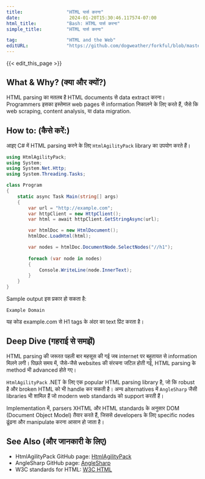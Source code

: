 ```yaml
---
title:                "HTML पार्स करना"
date:                  2024-01-20T15:30:46.117574-07:00
html_title:           "Bash: HTML पार्स करना"
simple_title:         "HTML पार्स करना"

tag:                  "HTML and the Web"
editURL:              "https://github.com/dogweather/forkful/blob/master/content/hi/c-sharp/parsing-html.md"
---
```


{{< edit_this_page >}}

## What & Why? (क्या और क्यों?)
HTML parsing का मतलब है HTML documents से data extract करना। Programmers इसका इस्तेमाल web pages से information निकालने के लिए करते हैं, जैसे कि web scraping, content analysis, या data migration.

## How to: (कैसे करें:)
आइए C# में HTML parsing करने के लिए `HtmlAgilityPack` library का उपयोग करते हैं।

```C#
using HtmlAgilityPack;
using System;
using System.Net.Http;
using System.Threading.Tasks;

class Program
{
    static async Task Main(string[] args)
    {
        var url = "http://example.com";
        var httpClient = new HttpClient();
        var html = await httpClient.GetStringAsync(url);

        var htmlDoc = new HtmlDocument();
        htmlDoc.LoadHtml(html);

        var nodes = htmlDoc.DocumentNode.SelectNodes("//h1");
        
        foreach (var node in nodes)
        {
            Console.WriteLine(node.InnerText);
        }
    }
}
```
Sample output इस प्रकार हो सकता है:
```
Example Domain
```
यह कोड example.com से H1 tags के अंदर का text प्रिंट करता है।

## Deep Dive (गहराई से समझें)
HTML parsing की जरूरत पहली बार महसूस की गई जब internet पर बहुतायत से information मिलने लगी। पिछले समय में, जैसे-जैसे websites की संरचना जटिल होती गई, HTML parsing के method भी advanced होते गए।

`HtmlAgilityPack` .NET के लिए एक popular HTML parsing library है, जो कि robust है और broken HTML को भी handle कर सकती है। अन्य alternatives में `AngleSharp` जैसी libraries भी शामिल हैं जो modern web standards को support करती हैं।

Implementation में, parsers XHTML और HTML standards के अनुसार DOM (Document Object Model) तैयार करते हैं, जिससे developers के लिए specific nodes ढूंढना और manipulate करना आसान हो जाता है।

## See Also (और जानकारी के लिए)
- HtmlAgilityPack GitHub page: [HtmlAgilityPack](https://github.com/zzzprojects/html-agility-pack)
- AngleSharp GitHub page: [AngleSharp](https://github.com/AngleSharp/AngleSharp)
- W3C standards for HTML: [W3C HTML](https://www.w3.org/TR/html52/)
